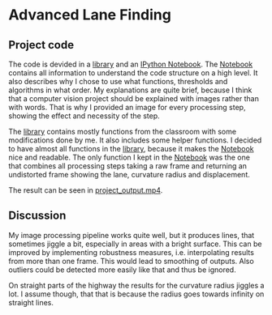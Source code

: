 # Advanced Lane Finding

## Project code 
The code is devided in a [library](./lib.py) and an [IPython Notebook](./find_lanelines.ipynb). The [Notebook](./find_lanelines.ipynb) contains all information to understand the code structure on a high level. It also describes why I chose to use what functions, thresholds and algorithms in what order. My explanations are quite brief, because I think that a computer vision project should be explained with images rather than with words. That is why I provided an image for every processing step, showing the effect and necessity of the step.

The [library](./lib.py) contains mostly functions from the classroom with some modifications done by me. It also includes some helper functions. I decided to have almost all functions in the [library](./lib.py), because it makes the [Notebook](./find_lanelines.ipynb) nice and readable. The only function I kept in the [Notebook](./find_lanelines.ipynb) was the one that combines all processing steps taking a raw frame and returning an undistorted frame showing the lane, curvature radius and displacement. 

The result can be seen in [project_output.mp4](./project_output.mp4).

## Discussion
My image processing pipeline works quite well, but it produces lines, that sometimes jiggle a bit, especially in areas with a bright surface. This can be improved by implementing robustness measures, i.e. interpolating results from more than one frame. This would lead to smoothing of outputs. Also outliers could be detected more easily like that and thus be ignored. 

On straight parts of the highway the results for the curvature radius jiggles a lot. I assume though, that that is because the radius goes towards infinity on straight lines. 
